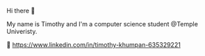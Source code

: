 Hi there 👋

My name is Timothy and I'm a computer science student @Temple Univeristy.

💬 https://www.linkedin.com/in/timothy-khumpan-635329221
